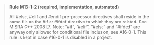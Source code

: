 > **Rule M16-1-2 (required, implementation, automated)**
>
> All #else, #elif and #endif pre-processor directives shall reside in the
> same file as the #if or #ifdef directive to which they are related.
> See MISRA C++ 2008 [7]
> Note: “#if”, “#elif”, “#else” and “#ifded” are anyway only allowed for conditional file
> inclusion, see A16-0-1. This rule is kept in case A16-0-1 is disabled in a project.
